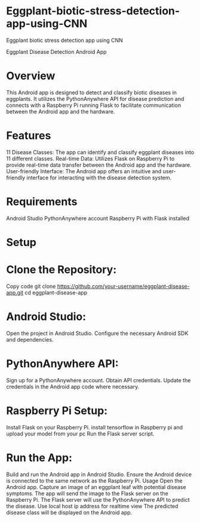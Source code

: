 # Eggplant-biotic-stress-detection-app-using-CNN
Eggplant biotic stress detection app using CNN

Eggplant Disease Detection Android App
# Overview
This Android app is designed to detect and classify biotic diseases in eggplants. It utilizes the PythonAnywhere API for disease prediction and connects with a Raspberry Pi running Flask to facilitate communication between the Android app and the hardware.

# Features
11 Disease Classes: The app can identify and classify eggplant diseases into 11 different classes.
Real-time Data: Utilizes Flask on Raspberry Pi to provide real-time data transfer between the Android app and the hardware.
User-friendly Interface: The Android app offers an intuitive and user-friendly interface for interacting with the disease detection system.
# Requirements
Android Studio
PythonAnywhere account
Raspberry Pi with Flask installed

# Setup
 # Clone the Repository:

Copy code
git clone https://github.com/your-username/eggplant-disease-app.git
cd eggplant-disease-app
 # Android Studio:

Open the project in Android Studio.
Configure the necessary Android SDK and dependencies.
 # PythonAnywhere API:

Sign up for a PythonAnywhere account.
Obtain API credentials.
Update the credentials in the Android app code where necessary.
# Raspberry Pi Setup:
Install Flask on your Raspberry Pi.
install tensorflow in Raspberry pi and upload your model from your pc
Run the Flask server script.
# Run the App:

Build and run the Android app in Android Studio.
Ensure the Android device is connected to the same network as the Raspberry Pi.
Usage
Open the Android app.
Capture an image of an eggplant leaf with potential disease symptoms.
The app will send the image to the Flask server on the Raspberry Pi.
The Flask server will use the PythonAnywhere API to predict the disease.
Use local host ip address for realtime view
The predicted disease class will be displayed on the Android app.
